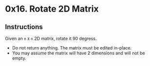 # 0x16. Rotate 2D Matrix

## Instructions
Given an `n` x `n`  2D matrix, rotate it 90 degress.
* Do not return anything. The matrix must be edited in-place.
* You may assume the matrix will have 2 dimensions and will not be empty.
